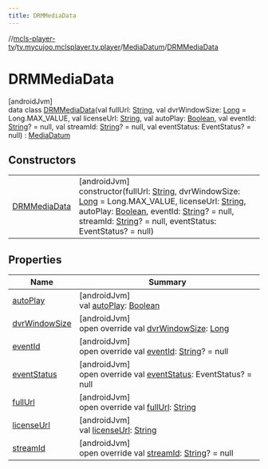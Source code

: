 ```yaml
---
title: DRMMediaData
---
```

//[mcls-player-tv](../../../../index.html)/[tv.mycujoo.mclsplayer.tv.player](../../index.html)/[MediaDatum](../index.html)/[DRMMediaData](index.html)



# DRMMediaData



[androidJvm]\
data class [DRMMediaData](index.html)(val fullUrl: [String](https://kotlinlang.org/api/latest/jvm/stdlib/kotlin/-string/index.html), val dvrWindowSize: [Long](https://kotlinlang.org/api/latest/jvm/stdlib/kotlin/-long/index.html) = Long.MAX_VALUE, val licenseUrl: [String](https://kotlinlang.org/api/latest/jvm/stdlib/kotlin/-string/index.html), val autoPlay: [Boolean](https://kotlinlang.org/api/latest/jvm/stdlib/kotlin/-boolean/index.html), val eventId: [String](https://kotlinlang.org/api/latest/jvm/stdlib/kotlin/-string/index.html)? = null, val streamId: [String](https://kotlinlang.org/api/latest/jvm/stdlib/kotlin/-string/index.html)? = null, val eventStatus: EventStatus? = null) : [MediaDatum](../index.html)



## Constructors


| | |
|---|---|
| [DRMMediaData](-d-r-m-media-data.html) | [androidJvm]<br>constructor(fullUrl: [String](https://kotlinlang.org/api/latest/jvm/stdlib/kotlin/-string/index.html), dvrWindowSize: [Long](https://kotlinlang.org/api/latest/jvm/stdlib/kotlin/-long/index.html) = Long.MAX_VALUE, licenseUrl: [String](https://kotlinlang.org/api/latest/jvm/stdlib/kotlin/-string/index.html), autoPlay: [Boolean](https://kotlinlang.org/api/latest/jvm/stdlib/kotlin/-boolean/index.html), eventId: [String](https://kotlinlang.org/api/latest/jvm/stdlib/kotlin/-string/index.html)? = null, streamId: [String](https://kotlinlang.org/api/latest/jvm/stdlib/kotlin/-string/index.html)? = null, eventStatus: EventStatus? = null) |


## Properties


| Name | Summary |
|---|---|
| [autoPlay](auto-play.html) | [androidJvm]<br>val [autoPlay](auto-play.html): [Boolean](https://kotlinlang.org/api/latest/jvm/stdlib/kotlin/-boolean/index.html) |
| [dvrWindowSize](dvr-window-size.html) | [androidJvm]<br>open override val [dvrWindowSize](dvr-window-size.html): [Long](https://kotlinlang.org/api/latest/jvm/stdlib/kotlin/-long/index.html) |
| [eventId](event-id.html) | [androidJvm]<br>open override val [eventId](event-id.html): [String](https://kotlinlang.org/api/latest/jvm/stdlib/kotlin/-string/index.html)? = null |
| [eventStatus](event-status.html) | [androidJvm]<br>open override val [eventStatus](event-status.html): EventStatus? = null |
| [fullUrl](full-url.html) | [androidJvm]<br>open override val [fullUrl](full-url.html): [String](https://kotlinlang.org/api/latest/jvm/stdlib/kotlin/-string/index.html) |
| [licenseUrl](license-url.html) | [androidJvm]<br>val [licenseUrl](license-url.html): [String](https://kotlinlang.org/api/latest/jvm/stdlib/kotlin/-string/index.html) |
| [streamId](stream-id.html) | [androidJvm]<br>open override val [streamId](stream-id.html): [String](https://kotlinlang.org/api/latest/jvm/stdlib/kotlin/-string/index.html)? = null |

